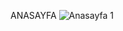 ANASAYFA
![Anasayfa 1](https://github.com/user-attachments/assets/900c8265-8784-404f-9df8-926bb41f54a1)
